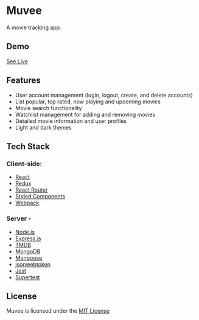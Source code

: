 # Muvee

A movie tracking app.

## Demo

[See Live](https://muvee.herokuapp.com)

## Features

- User account management (login, logout, create, and delete accounts)
- List popular, top rated, now playing and upcoming movies
- Movie search functionality
- Watchlist management for adding and removing movies
- Detailed movie information and user profiles
- Light and dark themes

## Tech Stack

### Client-side:

- [React](https://reactjs.org/)
- [Redux](https://redux.js.org/)
- [React Router](https://reactrouter.com/)
- [Styled Components](https://styled-components.com/)
- [Webpack](https://webpack.js.org/)

### Server -

- [Node.js](https://nodejs.org/en/)
- [Express.js](https://expressjs.com/)
- [TMDB](https://developers.themoviedb.org/3)
- [MongoDB](https://www.mongodb.com/)
- [Mongoose](https://mongoosejs.com/)
- [jsonwebtoken](https://www.npmjs.com/package/jsonwebtoken)
- [Jest](https://jestjs.io/)
- [Supertest](https://www.npmjs.com/package/supertest)

## License

Muvee is licensed under the [MIT License](https://choosealicense.com/licenses/mit/)
